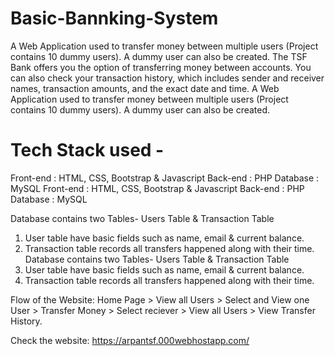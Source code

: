# Basic-Bannking-System
  
A Web Application used to transfer money between multiple users (Project contains 10 dummy users). A dummy user can also be created. The TSF Bank offers you the option of transferring money between accounts. You can also check your transaction history, which includes sender and receiver names, transaction amounts, and the exact date and time.
A Web Application used to transfer money between multiple users (Project contains 10 dummy users). A dummy user can also be created.  

# Tech Stack used - 
Front-end : HTML, CSS, Bootstrap & Javascript
Back-end : PHP
Database : MySQL
Front-end : HTML, CSS, Bootstrap & Javascript 
Back-end : PHP 
Database : MySQL   

Database contains two Tables- Users Table & Transaction Table
1. User table have basic fields such as name, email & current balance.
2. Transaction table records all transfers happened along with their time.
Database contains two Tables- Users Table & Transaction Table 
1. User table have basic fields such as name, email & current balance. 
2. Transaction table records all transfers happened along with their time.  

Flow of the Website: Home Page > View all Users > Select and View one User > Transfer Money > Select reciever > View all Users > View Transfer History.

Check the website: https://arpantsf.000webhostapp.com/